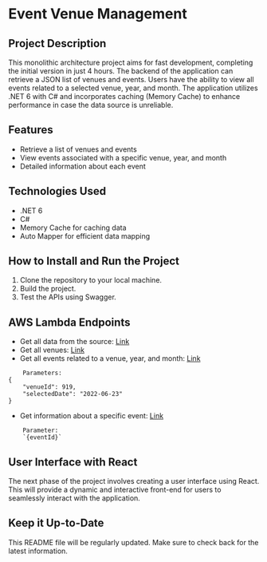 # Event Venue Management

## Project Description

This monolithic architecture project aims for fast development, completing the initial version in just 4 hours. The backend of the application can retrieve a JSON list of venues and events. Users have the ability to view all events related to a selected venue, year, and month. The application utilizes .NET 6 with C# and incorporates caching (Memory Cache) to enhance performance in case the data source is unreliable.

## Features
*	Retrieve a list of venues and events
*	View events associated with a specific venue, year, and month
*	Detailed information about each event

## Technologies Used
*	.NET 6
*	C#
*	Memory Cache for caching data
*	Auto Mapper for efficient data mapping

## How to Install and Run the Project
1.	Clone the repository to your local machine.
2.	Build the project.
3.	Test the APIs using Swagger.
 
## AWS Lambda Endpoints
*	Get all data from the source: [Link](https://dy2t2lv56sjuukafecrzvlbyue0aaixj.lambda-url.us-east-1.on.aws/EventVenue/GetEventVenueList)
*	Get all venues: [Link](https://dy2t2lv56sjuukafecrzvlbyue0aaixj.lambda-url.us-east-1.on.aws/EventVenue/GetVenueList)
*	Get all events related to a venue, year, and month: [Link](https://dy2t2lv56sjuukafecrzvlbyue0aaixj.lambda-url.us-east-1.on.aws/EventVenue/GetEventList)
```
	Parameters:
{ 
	"venueId": 919,
	"selectedDate": "2022-06-23" 
}
```
*	Get information about a specific event: [Link](https://dy2t2lv56sjuukafecrzvlbyue0aaixj.lambda-url.us-east-1.on.aws/EventVenue/GetEvent/10000)
```
    Parameter:
	`{eventId}`
```

## User Interface with React
The next phase of the project involves creating a user interface using React. This will provide a dynamic and interactive front-end for users to seamlessly interact with the application.

## Keep it Up-to-Date
This README file will be regularly updated. Make sure to check back for the latest information.

